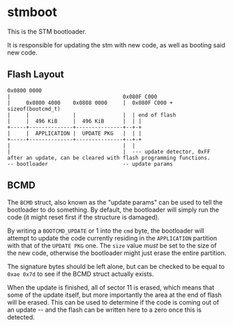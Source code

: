 # stmboot

This is the STM bootloader.

It is responsible for updating the stm with new code, as well as booting said new code.

## Flash Layout

```
0x0800 0000        										
|              						 0x080F C000
|     0x0800 4000    0x0808 0000     |  0x080F C000 + sizeof(bootcmd_t)
|     |              |               |  | end of flash
|     |  496 KiB     |  496 KiB      |  | |
+-----+--------------+---------------+--+-+
|     |  APPLICATION |  UPDATE PKG   |  | |
+-----+--------------+---------------+--+-+
|                                    |  |              
|                                    |  --- update detector, 0xFF after an update, can be cleared with flash programming functions.
-- bootloader                        -- update params
```

## BCMD

The `BCMD` struct, also known as the "update params" can be used to tell the bootloader to do something. By default, the bootloader will simply run the code (it might reset first if the structure is damaged).

By writing a `BOOTCMD_UPDATE` or 1 into the `cmd` byte, the bootloader will attempt to update the code currently residing in the `APPLICATION` partition with that of the `UPDATE PKG` one. The `size` value
_must_ be set to the size of the new code, otherwise the bootloader might just erase the entire partition.

The signature bytes should be left alone, but can be checked to be equal to `0xae 0x7d` to see if the BCMD struct actually exists.

When the update is finished, all of sector 11 is erased, which means that some of the update itself, but more importantly the area at the end of flash will be erased. 
This can be used to determine if the code is coming out of an update -- and the flash can be written here to a zero once this is detected. 
